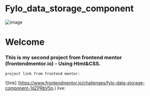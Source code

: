 # Fylo_data_storage_component
![image](https://github.com/MohamedBarbary/Fylo_data_storage_component/assets/99597455/67fac541-ebe7-4666-87ae-46357be002f4)
# Welcome 
### This is my second project from frontend mentor (frontendmentor.io) - Using Html&CSS.
    project link from frontend mentor:
   ![link] (https://www.frontendmentor.io/challenges/fylo-data-storage-component-1dZPRbV5n.)
    live: 
